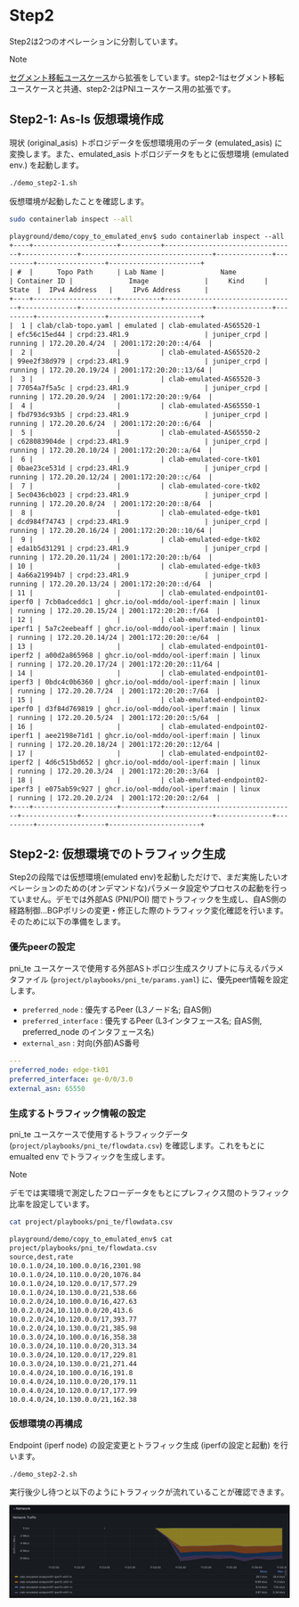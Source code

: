 # Step2
Step2は2つのオペレーションに分割しています。

> [!NOTE]
> [セグメント移転ユースケース](../move_seg/introduction.md)から拡張をしています。step2-1はセグメント移転ユースケースと共通、step2-2はPNIユースケース用の拡張です。

## Step2-1: **As-Is 仮想環境作成**

現状 (original_asis) トポロジデータを仮想環境用のデータ (emulated_asis) に変換します。また、emulated_asis トポロジデータをもとに仮想環境 (emulated env.) を起動します。

```bash
./demo_step2-1.sh
```

仮想環境が起動したことを確認します。

```bash
sudo containerlab inspect --all
```

```
playground/demo/copy_to_emulated_env$ sudo containerlab inspect --all
+----+---------------------+----------+---------------------------------+--------------+---------------------------------+--------------+---------+-----------------+-----------------------+
| #  |      Topo Path      | Lab Name |              Name               | Container ID |              Image              |     Kind     |  State  |  IPv4 Address   |     IPv6 Address      |
+----+---------------------+----------+---------------------------------+--------------+---------------------------------+--------------+---------+-----------------+-----------------------+
|  1 | clab/clab-topo.yaml | emulated | clab-emulated-AS65520-1         | efc56c15ed44 | crpd:23.4R1.9                   | juniper_crpd | running | 172.20.20.4/24  | 2001:172:20:20::4/64  |
|  2 |                     |          | clab-emulated-AS65520-2         | 99ee2f38d979 | crpd:23.4R1.9                   | juniper_crpd | running | 172.20.20.19/24 | 2001:172:20:20::13/64 |
|  3 |                     |          | clab-emulated-AS65520-3         | 77054a7f5a5c | crpd:23.4R1.9                   | juniper_crpd | running | 172.20.20.9/24  | 2001:172:20:20::9/64  |
|  4 |                     |          | clab-emulated-AS65550-1         | fbd793dc93b5 | crpd:23.4R1.9                   | juniper_crpd | running | 172.20.20.6/24  | 2001:172:20:20::6/64  |
|  5 |                     |          | clab-emulated-AS65550-2         | c628083904de | crpd:23.4R1.9                   | juniper_crpd | running | 172.20.20.10/24 | 2001:172:20:20::a/64  |
|  6 |                     |          | clab-emulated-core-tk01         | 0bae23ce531d | crpd:23.4R1.9                   | juniper_crpd | running | 172.20.20.12/24 | 2001:172:20:20::c/64  |
|  7 |                     |          | clab-emulated-core-tk02         | 5ec0436cb023 | crpd:23.4R1.9                   | juniper_crpd | running | 172.20.20.8/24  | 2001:172:20:20::8/64  |
|  8 |                     |          | clab-emulated-edge-tk01         | dcd984f74743 | crpd:23.4R1.9                   | juniper_crpd | running | 172.20.20.16/24 | 2001:172:20:20::10/64 |
|  9 |                     |          | clab-emulated-edge-tk02         | eda1b5d31291 | crpd:23.4R1.9                   | juniper_crpd | running | 172.20.20.11/24 | 2001:172:20:20::b/64  |
| 10 |                     |          | clab-emulated-edge-tk03         | 4a66a21994b7 | crpd:23.4R1.9                   | juniper_crpd | running | 172.20.20.13/24 | 2001:172:20:20::d/64  |
| 11 |                     |          | clab-emulated-endpoint01-iperf0 | 7cb0adceddc1 | ghcr.io/ool-mddo/ool-iperf:main | linux        | running | 172.20.20.15/24 | 2001:172:20:20::f/64  |
| 12 |                     |          | clab-emulated-endpoint01-iperf1 | 5a7c2eebeaff | ghcr.io/ool-mddo/ool-iperf:main | linux        | running | 172.20.20.14/24 | 2001:172:20:20::e/64  |
| 13 |                     |          | clab-emulated-endpoint01-iperf2 | a00d2a865968 | ghcr.io/ool-mddo/ool-iperf:main | linux        | running | 172.20.20.17/24 | 2001:172:20:20::11/64 |
| 14 |                     |          | clab-emulated-endpoint01-iperf3 | 0bdc4c0b6360 | ghcr.io/ool-mddo/ool-iperf:main | linux        | running | 172.20.20.7/24  | 2001:172:20:20::7/64  |
| 15 |                     |          | clab-emulated-endpoint02-iperf0 | d3f84d769819 | ghcr.io/ool-mddo/ool-iperf:main | linux        | running | 172.20.20.5/24  | 2001:172:20:20::5/64  |
| 16 |                     |          | clab-emulated-endpoint02-iperf1 | aee2198e71d1 | ghcr.io/ool-mddo/ool-iperf:main | linux        | running | 172.20.20.18/24 | 2001:172:20:20::12/64 |
| 17 |                     |          | clab-emulated-endpoint02-iperf2 | 4d6c515bd652 | ghcr.io/ool-mddo/ool-iperf:main | linux        | running | 172.20.20.3/24  | 2001:172:20:20::3/64  |
| 18 |                     |          | clab-emulated-endpoint02-iperf3 | e075ab59c927 | ghcr.io/ool-mddo/ool-iperf:main | linux        | running | 172.20.20.2/24  | 2001:172:20:20::2/64  |
+----+---------------------+----------+---------------------------------+--------------+---------------------------------+--------------+---------+-----------------+-----------------------+
```

## Step2-2: 仮想環境でのトラフィック生成

Step2の段階では仮想環境(emulated env)を起動しただけで、まだ実施したいオペレーションのための(オンデマンドな)パラメータ設定やプロセスの起動を行っていません。デモでは外部AS (PNI/POI) 間でトラフィックを生成し、自AS側の経路制御…BGPポリシの変更・修正した際のトラフィック変化確認を行います。そのために以下の準備をします。

### 優先peerの設定

pni_te ユースケースで使用する外部ASトポロジ生成スクリプトに与えるパラメタファイル (`project/playbooks/pni_te/params.yaml`) に、優先peer情報を設定します。

- `preferred_node` : 優先するPeer (L3ノード名; 自AS側)
- `preferred_interface` : 優先するPeer (L3インタフェース名; 自AS側, preferred_node のインタフェース名)
- `external_asn` : 対向(外部)AS番号

```yaml
---
preferred_node: edge-tk01
preferred_interface: ge-0/0/3.0
external_asn: 65550
```

### 生成するトラフィック情報の設定

pni_te ユースケースで使用するトラフィックデータ (`project/playbooks/pni_te/flowdata.csv`) を確認します。これをもとに emualted env でトラフィックを生成します。

> [!NOTE]
> デモでは実環境で測定したフローデータをもとにプレフィクス間のトラフィック比率を設定しています。

```bash
cat project/playbooks/pni_te/flowdata.csv
```

```
playground/demo/copy_to_emulated_env$ cat project/playbooks/pni_te/flowdata.csv
source,dest,rate
10.0.1.0/24,10.100.0.0/16,2301.98
10.0.1.0/24,10.110.0.0/20,1076.84
10.0.1.0/24,10.120.0.0/17,577.29
10.0.1.0/24,10.130.0.0/21,538.66
10.0.2.0/24,10.100.0.0/16,427.63
10.0.2.0/24,10.110.0.0/20,413.6
10.0.2.0/24,10.120.0.0/17,393.77
10.0.2.0/24,10.130.0.0/21,385.98
10.0.3.0/24,10.100.0.0/16,358.38
10.0.3.0/24,10.110.0.0/20,313.34
10.0.3.0/24,10.120.0.0/17,229.81
10.0.3.0/24,10.130.0.0/21,271.44
10.0.4.0/24,10.100.0.0/16,191.8
10.0.4.0/24,10.110.0.0/20,179.11
10.0.4.0/24,10.120.0.0/17,177.99
10.0.4.0/24,10.130.0.0/21,162.38
```

### 仮想環境の再構成

Endpoint (iperf node) の設定変更とトラフィック生成 (iperfの設定と起動) を行います。

```bash
./demo_step2-2.sh
```

実行後少し待つと以下のようにトラフィックが流れていることが確認できます。

![grafana initial traffic](fig/grafana_initial_traffic.png)
